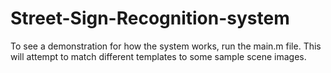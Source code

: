 # Street-Sign-Recognition-system

To see a demonstration for how the system works, run the main.m file.
This will attempt to match different templates to some sample scene images.